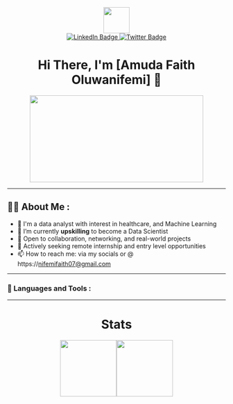 <div id="header" align="center">
  <img src="https://media.giphy.com/media/M9gbBd9nbDrOTu1Mqx/giphy.gif" width="60"/>
</di>

<div id="badges">
  <a href="https://www.linkedin.com/in/faith-amuda-033736206/">
    <img src="https://img.shields.io/badge/LinkedIn-blue?style=for-the-badge&logo=linkedin&logoColor=white" alt="LinkedIn Badge"/>
  </a>
  <!--
  <a href="your-youtube-URL">
    <img src="https://img.shields.io/badge/YouTube-red?style=for-the-badge&logo=youtube&logoColor=white" alt="Youtube Badge"/>
  </a>
  -->
  
  <a href="https://mobile.twitter.com/nifemifaith07">
    <img src="https://img.shields.io/badge/Twitter-blue?style=for-the-badge&logo=twitter&logoColor=white" alt="Twitter Badge"/>
  </a>
</div>

<div>
  <img src="https://komarev.com/ghpvc/?username=nifemifaith07&style=flat-square&color=blue" alt=""/>
</div>

# Hi There, I'm [Amuda Faith Oluwanifemi] 👋

<div align="center">
  <img src="https://media.giphy.com/media/dWesBcTLavkZuG35MI/giphy.gif" width="400" height="200"/>
</div>

---
<div align="left">

## :woman_technologist: About Me :

<!--
**nifemifaith07/nifemifaith07** is a ✨ _special_ ✨ repository because its `README.md` (this file) appears on your GitHub profile.

Here are some ideas to get you started:
-->
<!--
- 🔭 I’m currently working on
- 💬 Ask me about ...
- 😄 Pronouns: ...
- ⚡ Fun fact: 
-->
- 🙋 I'm a data analyst with interest in healthcare, and Machine Learning
- 🌱 I’m currently **upskilling** to become a Data Scientist
- 👯 Open to collaboration, networking, and real-world projects
- 🤔 Actively seeking remote internship and entry level opportunities
- 📫 How to reach me: via my socials or @ https://nifemifaith07@gmail.com

---

### :hammer: Languages and Tools :
</div>

<!--
## :books: [how to create impressive README](https://technwzs.com/how-to-create-an-impressive-github-profile-readme/)
-->

---

# Stats

<a href="https://github.com/T=nifemifaith07"><img height="130px" src="https://github-readme-stats.vercel.app/api?username=nifemifaith07&hide_title=true&hide_border=true&show_icons=true&include_all_commits=true&count_private=true&line_height=21&theme=tokyonight" /><!-- wi*quL3fcV --><img height="130px" src="https://github-readme-stats.vercel.app/api/top-langs/?username=nifemifaith07&hide_title=true&hide_border=true&layout=compact&langs_count=10theme=tokyonight&&hide=css,html,shaderlab&theme=tokyonight" /></a> 
